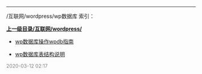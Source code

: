 
----

/互联网/wordpress/wp数据库 索引：


**[上一级目录/互联网/wordpress/](/互联网/wordpress/)**

- [wp数据库操作wpdb指南](/互联网/wordpress/wp数据库/wp数据库操作wpdb指南)

- [wp数据库表结构说明](/互联网/wordpress/wp数据库/wp数据库表结构说明)


<font size=2 color='grey'> 2020-03-12 02:17 </font>